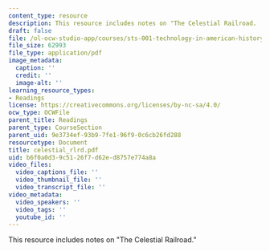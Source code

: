 ```yaml
---
content_type: resource
description: This resource includes notes on "The Celestial Railroad.
draft: false
file: /ol-ocw-studio-app/courses/sts-001-technology-in-american-history-spring-2006/b6f0a0d39c5126f7d62ed8757e774a8a_celestial_rlrd.pdf
file_size: 62993
file_type: application/pdf
image_metadata:
  caption: ''
  credit: ''
  image-alt: ''
learning_resource_types:
- Readings
license: https://creativecommons.org/licenses/by-nc-sa/4.0/
ocw_type: OCWFile
parent_title: Readings
parent_type: CourseSection
parent_uid: 9e3734ef-93b9-7fe1-96f9-0c6cb26fd288
resourcetype: Document
title: celestial_rlrd.pdf
uid: b6f0a0d3-9c51-26f7-d62e-d8757e774a8a
video_files:
  video_captions_file: ''
  video_thumbnail_file: ''
  video_transcript_file: ''
video_metadata:
  video_speakers: ''
  video_tags: ''
  youtube_id: ''
---
```

This resource includes notes on "The Celestial Railroad."